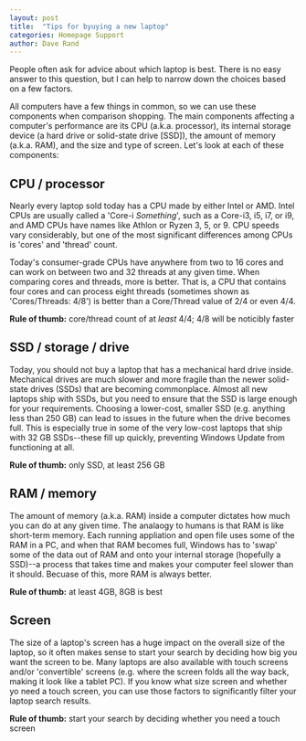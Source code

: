 ```yaml
---
layout: post
title:  "Tips for byuying a new laptop"
categories: Homepage Support
author: Dave Rand
---
```

People often ask for advice about which laptop is best. There is no easy answer to this question, but I can help to narrow down the choices based on a few factors.

All computers have a few things in common, so we can use these components when comparison shopping. The main components affecting a computer's performance are its CPU (a.k.a. processor), its internal storage device (a hard drive or solid-state drive [SSD]), the amount of memory (a.k.a. RAM), and the size and type of screen. Let's look at each of these components:

CPU / processor
---------------
Nearly every laptop sold today has a CPU made by either Intel or AMD. Intel CPUs are usually called a 'Core-i _Something_', such as a Core-i3, i5, i7, or i9, and AMD CPUs have names like Athlon or Ryzen 3, 5, or 9. CPU speeds vary considerably, but one of the most significant differences among CPUs is 'cores' and 'thread' count.

Today's consumer-grade CPUs have anywhere from two to 16 cores and can work on between two and 32 threads at any given time. When comparing cores and threads, more is better. That is, a CPU that contains four cores and can process eight threads (sometimes shown as 'Cores/Threads: 4/8') is better than a Core/Thread value of 2/4 or even 4/4.

**Rule of thumb:** core/thread count of at _least_ 4/4; 4/8 will be noticibly faster

SSD / storage / drive
---------------------
Today, you should not buy a laptop that has a mechanical hard drive inside. Mechanical drives are much slower and more fragile than the newer solid-state drives (SSDs) that are becoming commonplace. Almost all new laptops ship with SSDs, but you need to ensure that the SSD is large enough for your requirements. Choosing a lower-cost, smaller SSD (e.g. anything less than 250 GB) can lead to issues in the future when the drive becomes full. This is especially true in some of the very low-cost laptops that ship with 32 GB SSDs--these fill up quickly, preventing Windows Update from functioning at all.

**Rule of thumb:** only SSD, at least 256 GB

RAM / memory
------------
The amount of memory (a.k.a. RAM) inside a computer dictates how much you can do at any given time. The analaogy to humans is that RAM is like short-term memory. Each running appliation and open file uses some of the RAM in a PC, and when that RAM becomes full, Windows has to 'swap' some of the data out of RAM and onto your internal storage (hopefully a SSD)--a process that takes time and makes your computer feel slower than it should. Becuase of this, more RAM is always better.

**Rule of thumb:** at least 4GB, 8GB is best

Screen
------
The size of a laptop's screen has a huge impact on the overall size of the laptop, so it often makes sense to start your search by deciding how big you want the screen to be. Many laptops are also available with touch screens and/or 'convertible' screens (e.g. where the screen folds all the way back, making it look like a tablet PC). If you know what size screen and whether yo need a touch screen, you can use those factors to significantly filter your laptop search results.

**Rule of thumb:** start your search by deciding whether you need a touch screen
